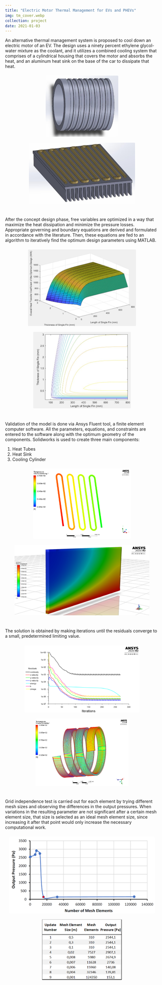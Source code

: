 ```yaml
---
title: "Electric Motor Thermal Management for EVs and PHEVs"
img: tm_cover.webp
collection: project
date: 2021-01-03
---
```


An alternative thermal management system is proposed to cool down an electric motor of an EV. The design uses a ninety percent ethylene glycol-water mixture as the coolant, and it utilizes a combined cooling system that comprises of a cylindrical housing that covers the motor and absorbs the heat, and an aluminum heat sink on the base of the car to dissipate that heat.

<center>
<img src="/images/tm_motor.jpg" alt="Motor Cover" style="height:200px; border-radius: 3px; margin-top: 8px; margin-bottom: 8px;"/>
<img src="/images/tm_solid.jpg" alt="Heat Dissipation System" style="height: 200px; border-radius: 3px; margin-top: 8px; margin-bottom: 8px;"/>
</center>
<br>

After the concept design phase, free variables are optimized in a way that maximize the heat dissipation and minimize the pressure losses. Appropriate governing and boundary equations are derived and formulated in accordance with the literature. Then, these equations are fed to an algorithm to iteratively find the optimum design parameters using MATLAB.

<center>
<img src="/images/tm_matlab1.jpg" alt="3D Plot" style="height:250px; border-radius: 3px; margin-top: 8px; margin-bottom: 8px;"/>
<img src="/images/tm_matlab2.jpg" alt="2D Contour Plot" style="height: 250px; border-radius: 3px; margin-top: 8px; margin-bottom: 8px;"/>
</center>
<br>

Validation of the model is done via Ansys Fluent tool, a finite element computer software. All the parameters, equations, and constraints are entered to the software along with the optimum geometry of the components. Solidworks is used to create three main components:
1. Heat Tubes
1. Heat Sink
1. Cooling Cylinder

<center>
<img src="/images/tm_tube.jpg" alt="Heat Tube" style="height:230px; border-radius: 3px; margin-top: 8px; margin-bottom: 8px;"/>
<img src="/images/tm_heatsink.jpg" alt="Heat Sink" style="height: 230px; border-radius: 3px; margin-top: 8px; margin-bottom: 8px;"/>
</center>
<br>

The solution is obtained by making iterations until the residuals converge to a small, predetermined limiting value.

<center>
<img src="/images/tm_res.jpg" alt="Solution Residuals" style="height:220px; border-radius: 3px; margin-top: 8px; margin-bottom: 8px;"/>
<img src="/images/tm_cool.jpg" alt="Cooling Cylinder" style="height: 220px; border-radius: 3px; margin-top: 8px; margin-bottom: 8px;"/>
</center>
<br>

Grid independence test is carried out for each element by trying different mesh sizes and observing the differences in the
output pressures. When variations in the resulting parameter are not significant after a certain mesh element size, that size is selected as an ideal mesh element size, since increasing it after that point would only increase the necessary computational work.

<center>
<img src="/images/tm_grid.jpg" alt="Grid Independence Test" style="height:250px; border-radius: 3px; margin-top: 8px; margin-bottom: 8px;"/>
<img src="/images/tm_mesh.jpg" alt="Mesh Element Table" style="height: 200px; border-radius: 3px; margin-top: 8px; margin-bottom: 8px;"/>
</center>

